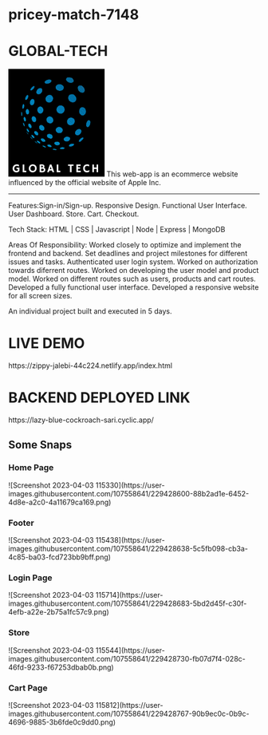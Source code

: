 # pricey-match-7148
<h1>GLOBAL-TECH</h1>
<img src="./Frontend/client/logo.png" alt="LOGO"/>
This web-app is an ecommerce website influenced by the official website of Apple Inc.
<hr>

Features:Sign-in/Sign-up. Responsive Design. Functional User Interface. User Dashboard. Store. Cart. Checkout.

Tech Stack: HTML | CSS | Javascript | Node | Express | MongoDB

Areas Of Responsibility: Worked closely to optimize and implement the frontend and backend. Set deadlines and project milestones for different issues and tasks. Authenticated user login system. Worked on authorization towards diferrent routes. Worked on developing the user model and product model. Worked on different routes such as users, products and cart routes. Developed a fully functional user interface. Developed a responsive website for all screen sizes. 

An individual project built and executed in 5 days.

<h1>LIVE DEMO</h1> https://zippy-jalebi-44c224.netlify.app/index.html

<h1>BACKEND DEPLOYED LINK</h1>  https://lazy-blue-cockroach-sari.cyclic.app/

<h2> Some Snaps </h2>

<h3>Home Page</h3>
![Screenshot 2023-04-03 115330](https://user-images.githubusercontent.com/107558641/229428600-88b2ad1e-6452-4d8e-a2c0-4a11679ca169.png)
<h3>Footer</h3>
![Screenshot 2023-04-03 115438](https://user-images.githubusercontent.com/107558641/229428638-5c5fb098-cb3a-4c85-ba03-fcd723bb9bff.png)
<h3>Login Page</h3>
![Screenshot 2023-04-03 115714](https://user-images.githubusercontent.com/107558641/229428683-5bd2d45f-c30f-4efb-a22e-2b75a1fc57c9.png)
<h3>Store</h3>
![Screenshot 2023-04-03 115544](https://user-images.githubusercontent.com/107558641/229428730-fb07d7f4-028c-46fd-9233-f67253dbab0b.png)
<h3>Cart Page</h3>
![Screenshot 2023-04-03 115812](https://user-images.githubusercontent.com/107558641/229428767-90b9ec0c-0b9c-4696-9885-3b6fde0c9dd0.png)

